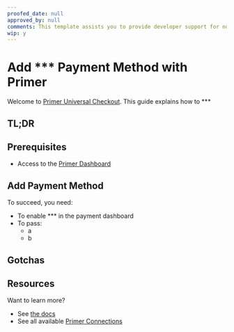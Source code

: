 ```yaml
---
proofed_date: null
approved_by: null
comments: This template assists you to provide developer support for non-plug and play integrations. Customize this page by using components that support your task and replacing ***. When ready for review, switch wip to "n".
wip: y
---
```


# Add *** Payment Method with Primer

Welcome to [Primer Universal Checkout](https://primer.io/universal-checkout). This guide explains how to *** <!-- 1 liner as per title -->

## TL;DR

<!-- OPTIONAL: recommended if user must scroll to read this page-->
<!-- - can you describe the flow in 3 bullets? -->

## Prerequisites

- Access to the [Primer Dashboard](https://sandbox-dashboard.primer.io/login)

<!-- environment setups required? -->
<!-- SDK required? -->
<!-- supported API versions? -->
<!-- permissions required? -->

## Add Payment Method

<!-- high-level overview image or description recommended for complex flows. -->

To succeed, you need:
- To enable *** in the payment dashboard <!-- provide link -->
- To pass:
    - a <!-- e.g., `amount` -->
    - b <!-- e.g., `currency` -->

<!-- Break out steps specific to:

### Android

### iOS

### React Native

### Web

 -->

## Gotchas

<!-- OPTIONAL -->
<!-- common mistakes or issues -->


## Resources

Want to learn more?

- See [the docs](https://primer.io/docs/)
- See all available [Primer Connections](https://primer.io/connections/)

<!-- link out to further help specific to this item-->
